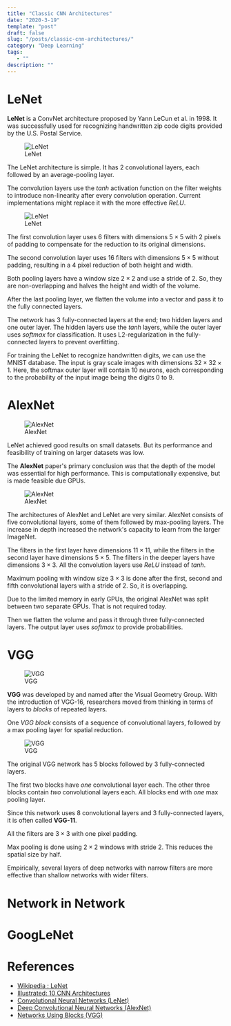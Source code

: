 ```yaml
---
title: "Classic CNN Architectures"
date: "2020-3-19"
template: "post"
draft: false
slug: "/posts/classic-cnn-architectures/"
category: "Deep Learning"
tags:
   - ""
description: ""
---
```


# LeNet

**LeNet** is a ConvNet architecture proposed by Yann LeCun et al. in 1998. It was successfully used for recognizing handwritten zip code digits provided by the U.S. Postal Service.

<figure style="width: 750px">
	<img src="/media/vision/cnn/le-net.png" alt="LeNet">
	<figcaption>LeNet</figcaption>
</figure>

The LeNet architecture is simple. It has $2$ convolutional layers, each followed by an average-pooling layer.

The convolution layers use the *tanh* activation function on the filter weights to introduce non-linearity after every convolution operation. Current implementations might replace it with the more effective *ReLU*.

<figure class="float-right">
	<img src="/media/vision/cnn/lenet-vert.png" alt="LeNet">
	<figcaption>LeNet</figcaption>
</figure>

The first convolution layer uses $6$ filters with dimensions $5 \times 5$ with $2$ pixels of padding to compensate for the reduction to its original dimensions.

The second convolution layer uses $16$ filters with dimensions $5 \times 5$ without padding, resulting in a $4$ pixel reduction of both height and width.

Both pooling layers have a window size $2 \times 2$ and use a stride of $2$. So, they are non-overlapping and halves the height and width of the volume.

After the last pooling layer, we flatten the volume into a vector and pass it to the fully connected layers.

The network has $3$ fully-connected layers at the end; two hidden layers and one outer layer. The hidden layers use the *tanh* layers, while the outer layer uses *softmax* for classification. It uses L2-regularization in the fully-connected layers to prevent overfitting.

For training the LeNet to recognize handwritten digits, we can use the MNIST database. The input is gray scale images with dimensions $32 \times 32 \times 1$. Here, the softmax outer layer will contain $10$ neurons, each corresponding to the probability of the input image being the digits $0$ to $9$.

# AlexNet

<figure style="width: 850px">
	<img src="/media/vision/cnn/alex-net.png" alt="AlexNet">
	<figcaption>AlexNet</figcaption>
</figure>

LeNet achieved good results on small datasets. But its performance and feasibility of training on larger datasets was low.

The **AlexNet** paper's primary conclusion was that the depth of the model was essential for high performance. This is computationally expensive, but is made feasible due GPUs.

<figure class="float-right">
	<img src="/media/vision/cnn/alex-net-vert.png" alt="AlexNet">
	<figcaption>AlexNet</figcaption>
</figure>

The architectures of AlexNet and LeNet are very similar. AlexNet consists of five convolutional layers, some of them followed by max-pooling layers. The increase in depth increased the network's capacity to learn from the larger ImageNet.

The filters in the first layer have dimensions $11 \times 11$, while the filters in the second layer have dimensions $5 \times 5$. The filters in the deeper layers have dimensions $3 \times 3$. All the convolution layers use *ReLU* instead of *tanh*.

Maximum pooling with window size $3 \times 3$ is done after the first, second and fifth convolutional layers with a stride of $2$. So, it is overlapping.

Due to the limited memory in early GPUs, the original AlexNet was split between two separate GPUs. That is not required today.

Then we flatten the volume and pass it through three fully-connected layers. The output layer uses *softmax* to provide probabilities.

# VGG

<figure style="width: 850px">
	<img src="/media/vision/cnn/vgg.png" alt="VGG">
	<figcaption>VGG</figcaption>
</figure>

**VGG** was developed by and named after the Visual Geometry Group. With the introduction of VGG-16, researchers moved from thinking in terms of layers to *blocks* of repeated layers.

One *VGG block* consists of a sequence of convolutional layers, followed by a max pooling layer for spatial reduction.

<figure style="width: 450px">
	<img src="/media/vision/cnn/vgg-vert.png" alt="VGG">
	<figcaption>VGG</figcaption>
</figure>

The original VGG network has $5$ blocks followed by $3$ fully-connected layers.

The first two blocks have *one* convolutional layer each. The other three blocks contain *two* convolutional layers each. All blocks end with *one* max pooling layer.

<!-- The number of filters start from $64$ and doubles for each subsequent block. -->

Since this network uses $8$ convolutional layers and $3$ fully-connected layers, it is often called **VGG-11**.

All the filters are $3 \times 3$ with one pixel padding.

Max pooling is done using $2 \times 2$ windows with stride $2$. This reduces the spatial size by half.

Empirically, several layers of deep networks with narrow filters are more effective than shallow networks with wider filters.

# Network in Network

# GoogLeNet

# References

- [Wikipedia : LeNet](https://en.wikipedia.org/wiki/LeNet)
- [Illustrated: 10 CNN Architectures](https://towardsdatascience.com/illustrated-10-cnn-architectures-95d78ace614d)
- [Convolutional Neural Networks (LeNet)](https://d2l.ai/chapter_convolutional-neural-networks/lenet.html)
- [Deep Convolutional Neural Networks (AlexNet)](https://d2l.ai/chapter_convolutional-modern/alexnet.html)
- [Networks Using Blocks (VGG)](https://d2l.ai/chapter_convolutional-modern/vgg.html)
